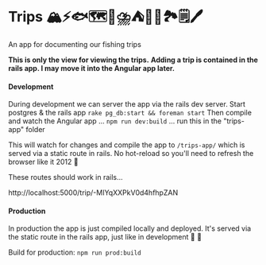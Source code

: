 # Trips 🏔️⚡🐟🗺️🦌⛈️⛺🥃🥾🏞️🗒️🖊️

An app for documenting our fishing trips

**This is only the view for viewing the trips.**
**Adding a trip is contained in the rails app. I may move it into the Angular app later.**

#### Development

During development we can server the app via the rails dev server. 
Start postgres & the rails app `rake pg_db:start && foreman start`
Then compile and watch the Angular app ...  `npm run dev:build` ... run this in the "trips-app" folder

This will watch for changes and compile the app to `/trips-app/` which is served via a static route in rails.
No hot-reload so you'll need to refresh the browser like it 2012 👻

These routes should work in rails...

http://localhost:5000/trip/-MIYqXXPkV0d4hfhpZAN


 #### Production 
 
 In production the app is just compiled locally and deployed. It's served via the static route in the rails app, just like in development 🦄 🌈
 
 Build for production: `npm run prod:build` 

